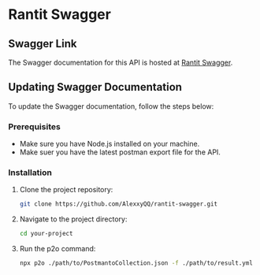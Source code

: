 # Rantit Swagger

## Swagger Link

The Swagger documentation for this API is hosted at [Rantit Swagger](https://alexxyqq.github.io/rantit-swagger/).

## Updating Swagger Documentation

To update the Swagger documentation, follow the steps below:

### Prerequisites

- Make sure you have Node.js installed on your machine.
- Make suer you have the latest postman export file for the API.

### Installation

1. Clone the project repository:

   ```bash
   git clone https://github.com/AlexxyQQ/rantit-swagger.git
   ```

2. Navigate to the project directory:

   ```bash
   cd your-project
   ```

3. Run the p2o command:

   ```bash
   npx p2o ./path/to/PostmantoCollection.json -f ./path/to/result.yml
   ```
